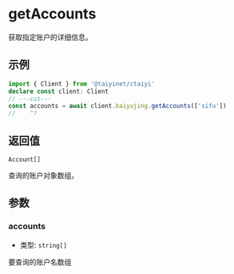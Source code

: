 # getAccounts

获取指定账户的详细信息。

## 示例

```ts twoslash
import { Client } from '@taiyinet/ctaiyi'
declare const client: Client
// ---cut---
const accounts = await client.baiyujing.getAccounts(['sifu'])
//    ^?
```

## 返回值

`Account[]`

查询的账户对象数组。

## 参数

### accounts

- 类型: `string[]`

要查询的账户名数组
